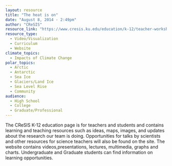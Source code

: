 ```yaml
---
layout: resource
title: "The heat is on"
date: "August 8, 2014 - 2:49pm"
author: "CReSIS"
resource_link: "https://www.cresis.ku.edu/education/k-12/teacher-workshops"
resource_type:
  - Video/Visualization
  - Curriculum
  - Website
climate_topics:
  - Impacts of Climate Change
polar_topics:
  - Arctic
  - Antarctic
  - Sea Ice
  - Glaciers/Land Ice
  - Sea Level Rise
  - Community
audience:
  - High School
  - College
  - Graduate/Professional
---
```


The CReSIS K-12 education page is for teachers and students and contains learning and teaching resources such as ideas, maps, images, and updates about the research our team is doing. Opportunities for talks by scientists and other resources for science teachers will also be found on the site.  The website contains videos,presentations, lectures, multimedia, graphs and charts.  Undergraduate and Graduate students can find information on learning opportunities.